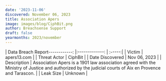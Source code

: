 ```yaml
---
date: '2023-11-06'
discovered: November 06, 2023
title: Association Apers
image: images/blog/CiphBit.png
author: Breachsense Support
draft: false
yearmonths: 2023/november
---
```


| Data Breach Report------------:     |:-------------:    | :-----:|
| Victim      | apers13.com      | 
| Threat Actor      | CiphBit      | 
| Date Discovered      | Nov 06, 2023      | 
| Description      | Association Apers is a 1901 law association agreed with the Ministry of Justice and authorized by the judicial courts of Aix en Provence and Tarascon.      | 
| Leak Size      | Unknown      | 

